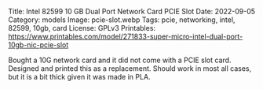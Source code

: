 Title: Intel 82599 10 GB Dual Port Network Card PCIE Slot
Date: 2022-09-05
Category: models
Image: pcie-slot.webp
Tags: pcie, networking, intel, 82599, 10gb, card
License: GPLv3
Printables: https://www.printables.com/model/271833-super-micro-intel-dual-port-10gb-nic-pcie-slot

Bought a 10G network card and it did not come with a PCIE slot card. Designed and printed this as a replacement. Should
work in most all cases, but it is a bit thick given it was made in PLA. 